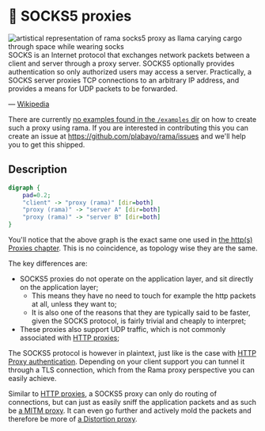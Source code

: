 # 🧦 SOCKS5 proxies

<div class="book-article-intro">
    <img src="../img/proxy_llama_socks5.jpeg" alt="artistical representation of rama socks5 proxy as llama carying cargo through space while wearing socks">
    <div>
        SOCKS is an Internet protocol that exchanges network packets between a client and server through a proxy server. SOCKS5 optionally provides authentication so only authorized users may access a server. Practically, a SOCKS server proxies TCP connections to an arbitrary IP address, and provides a means for UDP packets to be forwarded.
        <p>— <a href="https://en.wikipedia.org/wiki/SOCKS">Wikipedia</a></p>
    </div>
</div>

There are currently
[no examples found in the `/examples` dir](https://github.com/plabayo/rama/tree/main/examples)
on how to create such a proxy using rama. If you are interested in contributing this
you can create an issue at <https://github.com/plabayo/rama/issues> and we'll
help you to get this shipped.

## Description

<div class="book-article-image-center">

```dot process
digraph {
    pad=0.2;
    "client" -> "proxy (rama)" [dir=both]
    "proxy (rama)" -> "server A" [dir=both]
    "proxy (rama)" -> "server B" [dir=both]
}
```

</div>

You'll notice that the above graph is the exact same one used in
[the http(s) Proxies chapter](./http.md). This is no coincidence,
as topology wise they are the same.

The key differences are:

- SOCKS5 proxies do not operate on the application layer, and sit directly on the application layer;
  - This means they have no need to touch for example the http packets at all, unless they want to;
  - It is also one of the reasons that they are typically said to be faster, given the SOCKS protocol,
    is fairly trivial and cheaply to interpret;
- These proxies also support UDP traffic, which is not commonly associated with [HTTP proxies](./http.md);

The SOCKS5 protocol is however in plaintext, just
like is the case with [HTTP Proxy authentication](./http.md).
Depending on your client support you can tunnel it through a TLS connection,
which from the Rama proxy perspective you can easily achieve.

Similar to [HTTP proxies](./http.md), a SOCKS5 proxy can only do routing of connections,
but can just as easily sniff the application packets and as such be [a MITM proxy](./mitm.md).
It can even go further and actively mold the packets and therefore be more of
[a Distortion proxy](./distort.md).
